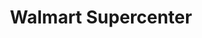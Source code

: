 ---
title: "Walmart Supercenter"
url: /baytown/walmart-supercenter-north-highway-146/
shop: Supermarkt
---
